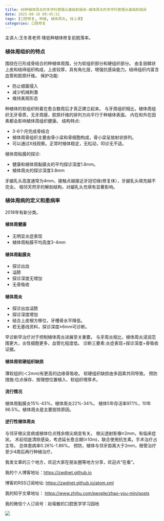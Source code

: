 ```yaml
---
title: 40种植体周炎的多学科管理从基础到临床-植体周炎的多学科管理从基础到临床
date: 2025-08-16 09:45:51
tags: [口腔修复, 种植, 植体周炎, 线上课]
categories: 口腔修复
---
```

主讲人:王冬青老师
降低种植体修复前脱落率。
### 植体周组织的特点
围绕在已形成骨结合的种植体周围，分为软组织部分和硬组织部分。
由复层鳞状上皮和结缔组织构成，上皮较厚，具有角化层，增强抗感染能力。结缔组织内富含血管和胶原纤维。
保护功能:
- 防止细菌侵入
- 减少机械刺激
- 维持美观形态

种植体的软组织附着在愈合数周后才真正建立起来。
与牙周组织相比，植体周组织无牙骨质，无牙周膜，胶原纤维的排列方向平行于种植体表面。
内在和外在因素都会影响植体周组织健康。
结构特点:
- 3-6个月完成骨结合
- 植体周骨组织主要由骨小梁和骨细胞构成，骨小梁呈放射状排列。
- 可以通过X线观察。正常时植体稳定，无松动，叩诊无不适。

植体周粘膜的探诊:
- 健康和植体周黏膜炎的平均探诊深度1.8mm。
- 植体周炎的探诊深度3.8mm

牙龈乳头高度通常为4mm，接触点越接近牙冠切缘(修复体），牙龈乳头填充越不完全。
相邻天然牙的解剖结构，对龈乳头充填有显著影响。

### 植体周病的定义和患病率
2018年有新分类。
#### 植体周健康
- 无明显炎症表现
- 植体周粘膜平均高度3-4mm
#### 植体周黏膜炎
- 探诊出血
- 溢脓
- 探诊深度无增加
- 无骨吸收
#### 植体周炎
- 探诊出血溢脓
- 探诊深度增加
- 结合上皮根方移位，牙槽骨水平降低。
- 若无基线资料，探诊深度≥6mm可诊断。

早诊断早治疗对于控制植体周炎进展至关重要。
与牙周炎相比，植体周炎浸润范围更大，炎性细胞更多，血管化程度低。
诊断三要素:炎症表现+探诊深度+骨吸收证据。

#### 植体周软硬组织缺损
薄软组织(＜2mm)有更高的边缘骨吸收。
软硬组织缺损由多因素共同导致。
预防措施:位点保存、按理想位置植入、软组织增厚术。

#### 流行情况
植体周黏膜炎15%-43%，植体周炎22%-34%。
植体5年存活率97.1%，10年96.5%。植体周炎是主要拔除原因。

#### 逆行性植体周炎
与邻牙根尖变病或植体位点残余根尖病变有关。
根尖透射影像≥2mm，有临床症状。
术前彻底清除感染，考虑延长愈合期(≥10m)，联合使用抗生素。手术治疗占主导。
总体患病率0.26%-1.86%。
预防，植体与邻牙距离大于2mm，根管治疗至少4周后再行种植治疗。




我发文章的三个地方，欢迎大家在朋友圈等地方分享，欢迎点“在看”。

我的个人博客地址：https://zwdnet.github.io

博客的RSS订阅地址: https://zwdnet.github.io/atom.xml

我的知乎文章地址： https://www.zhihu.com/people/zhao-you-min/posts

我的微信个人订阅号：赵瑜敏的口腔医学学习园地

![](https://zymblog-1258069789.cos.ap-chengdu.myqcloud.com/other/wx.jpg)
